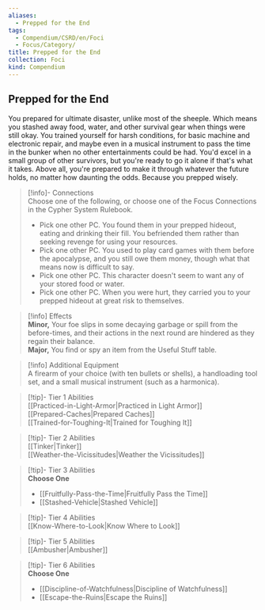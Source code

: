 ```yaml
---
aliases:
  - Prepped for the End
tags:
  - Compendium/CSRD/en/Foci
  - Focus/Category/
title: Prepped for the End
collection: Foci
kind: Compendium
---
```

## Prepped for the End  
You prepared for ultimate disaster, unlike most of the sheeple. Which means you stashed away food, water, and other survival gear when things were still okay. You trained yourself for harsh conditions, for basic machine and electronic repair, and maybe even in a musical instrument to pass the time in the bunker when no other entertainments could be had. You'd excel in a small group of other survivors, but you're ready to go it alone if that's what it takes. Above all, you're prepared to make it through whatever the future holds, no matter how daunting the odds. Because you prepped wisely.  

>[!info]- Connections  
>Choose one of the following, or choose one of the Focus Connections in the Cypher System Rulebook.  
>- Pick one other PC. You found them in your prepped hideout, eating and drinking their fill. You befriended them rather than seeking revenge for using your resources.  
>- Pick one other PC. You used to play card games with them before the apocalypse, and you still owe them money, though what that means now is difficult to say.  
>- Pick one other PC. This character doesn't seem to want any of your stored food or water.  
>- Pick one other PC. When you were hurt, they carried you to your prepped hideout at great risk to themselves.  

>[!info] Effects  
>**Minor,** Your foe slips in some decaying garbage or spill from the before-times, and their actions in the next round are hindered as they regain their balance.  
>**Major,** You find or spy an item from the Useful Stuff table.  

>[!info] Additional Equipment  
>A firearm of your choice (with ten bullets or shells), a handloading tool set, and a small musical instrument (such as a harmonica).  


>[!tip]- Tier 1 Abilities  
> [[Practiced-in-Light-Armor|Practiced in Light Armor]]  
> [[Prepared-Caches|Prepared Caches]]  
> [[Trained-for-Toughing-It|Trained for Toughing It]]  


>[!tip]- Tier 2 Abilities  
> [[Tinker|Tinker]]  
> [[Weather-the-Vicissitudes|Weather the Vicissitudes]]  


>[!tip]- Tier 3 Abilities  
> **Choose One**  
>- [[Fruitfully-Pass-the-Time|Fruitfully Pass the Time]]  
>- [[Stashed-Vehicle|Stashed Vehicle]]  


>[!tip]- Tier 4 Abilities  
> [[Know-Where-to-Look|Know Where to Look]]  


>[!tip]- Tier 5 Abilities  
> [[Ambusher|Ambusher]]  


>[!tip]- Tier 6 Abilities  
> **Choose One**  
>- [[Discipline-of-Watchfulness|Discipline of Watchfulness]]  
>- [[Escape-the-Ruins|Escape the Ruins]]